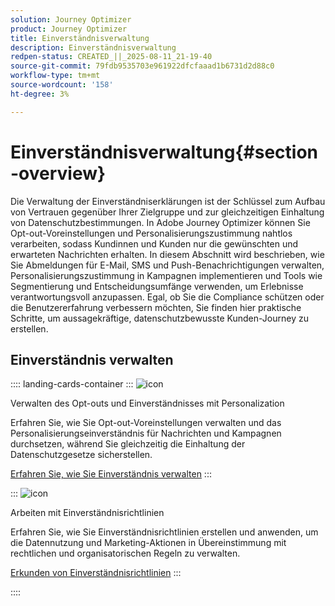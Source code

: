 ```yaml
---
solution: Journey Optimizer
product: Journey Optimizer
title: Einverständnisverwaltung
description: Einverständnisverwaltung
redpen-status: CREATED_||_2025-08-11_21-19-40
source-git-commit: 79fdb9535703e961922dfcfaaad1b6731d2d88c0
workflow-type: tm+mt
source-wordcount: '158'
ht-degree: 3%

---
```



# Einverständnisverwaltung{#section-overview}

Die Verwaltung der Einverständniserklärungen ist der Schlüssel zum Aufbau von Vertrauen gegenüber Ihrer Zielgruppe und zur gleichzeitigen Einhaltung von Datenschutzbestimmungen. In Adobe Journey Optimizer können Sie Opt-out-Voreinstellungen und Personalisierungszustimmung nahtlos verarbeiten, sodass Kundinnen und Kunden nur die gewünschten und erwarteten Nachrichten erhalten. In diesem Abschnitt wird beschrieben, wie Sie Abmeldungen für E-Mail, SMS und Push-Benachrichtigungen verwalten, Personalisierungszustimmung in Kampagnen implementieren und Tools wie Segmentierung und Entscheidungsumfänge verwenden, um Erlebnisse verantwortungsvoll anzupassen. Egal, ob Sie die Compliance schützen oder die Benutzererfahrung verbessern möchten, Sie finden hier praktische Schritte, um aussagekräftige, datenschutzbewusste Kunden-Journey zu erstellen.

## Einverständnis verwalten

:::: landing-cards-container
:::
![icon](https://cdn.experienceleague.adobe.com/icons/shield-halved.svg)

Verwalten des Opt-outs und Einverständnisses mit Personalization

Erfahren Sie, wie Sie Opt-out-Voreinstellungen verwalten und das Personalisierungseinverständnis für Nachrichten und Kampagnen durchsetzen, während Sie gleichzeitig die Einhaltung der Datenschutzgesetze sicherstellen.

[Erfahren Sie, wie Sie Einverständnis verwalten](../using/privacy/opt-out.md)
:::

:::
![icon](https://cdn.experienceleague.adobe.com/icons/gear.svg)

Arbeiten mit Einverständnisrichtlinien

Erfahren Sie, wie Sie Einverständnisrichtlinien erstellen und anwenden, um die Datennutzung und Marketing-Aktionen in Übereinstimmung mit rechtlichen und organisatorischen Regeln zu verwalten.

[Erkunden von Einverständnisrichtlinien](../using/action/consent.md)
:::

::::
